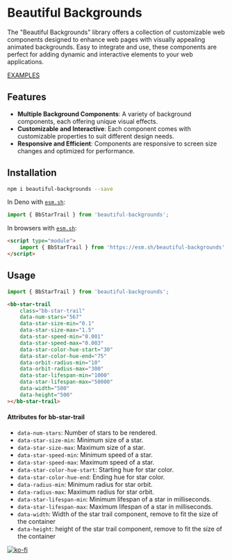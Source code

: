 # Beautiful Backgrounds

The "Beautiful Backgrounds" library offers a collection of customizable web components designed to enhance web pages with visually appealing animated backgrounds. Easy to integrate and use, these components are perfect for adding dynamic and interactive elements to your web applications.

[EXAMPLES][examples]

## Features

-   **Multiple Background Components**: A variety of background components, each offering unique visual effects.
-   **Customizable and Interactive**: Each component comes with customizable properties to suit different design needs.
-   **Responsive and Efficient**: Components are responsive to screen size changes and optimized for performance.

## Installation

```sh
npm i beautiful-backgrounds --save
```

In Deno with [`esm.sh`][esmsh]:

```js
import { BbStarTrail } from 'beautiful-backgrounds';
```

In browsers with [`esm.sh`][esmsh]:

```html
<script type="module">
    import { BbStarTrail } from 'https://esm.sh/beautiful-backgrounds'
</script>
```

## Usage

```js
import { BbStarTrail } from 'beautiful-backgrounds';
```

```html
<bb-star-trail
    class="bb-star-trail"
    data-num-stars="567"
    data-star-size-min="0.1"
    data-star-size-max="1.5"
    data-star-speed-min="0.001"
    data-star-speed-max="0.003"
    data-star-color-hue-start="30"
    data-star-color-hue-end="75"
    data-orbit-radius-min="10"
    data-orbit-radius-max="300"
    data-star-lifespan-min="1000"
    data-star-lifespan-max="50000"
    data-width="500"
    data-height="500"
></bb-star-trail>
```

#### Attributes for bb-star-trail

-   `data-num-stars`: Number of stars to be rendered.
-   `data-star-size-min`: Minimum size of a star.
-   `data-star-size-max`: Maximum size of a star.
-   `data-star-speed-min`: Minimum speed of a star.
-   `data-star-speed-max`: Maximum speed of a star.
-   `data-star-color-hue-start`: Starting hue for star color.
-   `data-star-color-hue-end`: Ending hue for star color.
-   `data-radius-min`: Minimum radius for star orbit.
-   `data-radius-max`: Maximum radius for star orbit.
-   `data-star-lifespan-min`: Minimum lifespan of a star in milliseconds.
-   `data-star-lifespan-max`: Maximum lifespan of a star in milliseconds.
-   `data-width`: Width of the star trail component, remove to fit the size of the container
-   `data-height`: height of the star trail component, remove to fit the size of the container

[![ko-fi](https://ko-fi.com/img/githubbutton_sm.svg)](https://ko-fi.com/A0A3QJPZ9)

<!-- Links -->

[esmsh]: https://esm.sh
[examples]: https://codepen.io/collection/aMPozo
